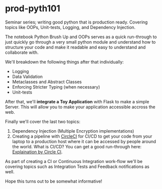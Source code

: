 # prod-pyth101
Seminar series; writing good python that is production ready. Covering topics like OOPs, Unit-tests, Logging, and Dependency Injection.

The notebook Python Brush Up and OOPs serves as a quick run-through to just quickly go through a very small python module and understand how to structure your code and make it readable and easy to understand and collaborate with. 

We'll breakdown the following things after that individually:

* Logging
* Data Validation
* Metaclasses and Abstract Classes
* Enforcing Stricter Typing (when necessary)
* Unit-tests

After that, we'll **integrate a Toy Application** with Flask to make a simple Server. This will allow you to make your application accessible accross the web.

Finally we'll cover the last two topics: 

1. Dependency Injection (Multiple Encryption implementations)
2. Creating a pipeline with [CircleCI](https://circleci.com/) for CI/CD to get your code from your laptop to a production host where it can be accessed by people around the world. What is CI/CD? You can get a good run-through here: [Explaination by Circle CI](https://circleci.com/). 

As part of creating a CI or Continuous Integration work-flow we'll be covering topics such as Integration Tests and Feedback notifications as well. 

Hope this turns out to be somewhat informative!


